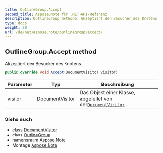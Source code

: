 ```yaml
---
title: OutlineGroup.Accept
second_title: Aspose.Note für .NET-API-Referenz
description: OutlineGroup methode. Akzeptiert den Besucher des Knotens.
type: docs
weight: 20
url: /de/net/aspose.note/outlinegroup/accept/
---
```

## OutlineGroup.Accept method

Akzeptiert den Besucher des Knotens.

```csharp
public override void Accept(DocumentVisitor visitor)
```

| Parameter | Typ | Beschreibung |
| --- | --- | --- |
| visitor | DocumentVisitor | Das Objekt einer Klasse, abgeleitet von der[`DocumentVisitor`](../../documentvisitor/) . |

### Siehe auch

* class [DocumentVisitor](../../documentvisitor/)
* class [OutlineGroup](../)
* namensraum [Aspose.Note](../../outlinegroup/)
* Montage [Aspose.Note](../../../)


